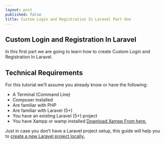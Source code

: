 ```yaml
---
layout: post
published: false
title: Custom Login and Registration In Laravel Part One
---
```

## Custom Login and Registration In Laravel

In this first part we are going to learn how to create Custom Login and Registration In Laravel.

## Technical Requirements
For this tutorial we’ll assume you already know or have the following:

- A Terminal (Command Line)
- Composer installed
- Are familiar with PHP
- Are familiar with Laravel (5+)
- You have an existing Laravel (5+) project
- You have Xampp or wamp installed [Download Xampp From here.](https://www.apachefriends.org/download.html)


Just in case you don’t have a Laravel project setup, this guide will help you to [create a new Laravel project locally.](https://laravel.com/docs/5.7#installing-laravel)